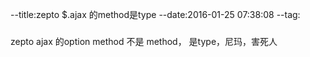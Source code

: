 --title:zepto $.ajax 的method是type
--date:2016-01-25 07:38:08
--tag:
###
zepto ajax 的option method 不是 method， 是type，尼玛，害死人
